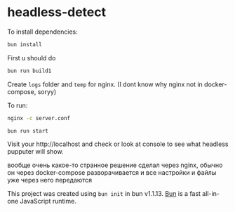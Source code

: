 # headless-detect

To install dependencies:
```bash
bun install
```

First u should do 
```bash
bun run build1
```
<!-- ```bash
bun run build2
``` -->

Create `logs` folder and `temp` for nginx. (I dont know why nginx not in docker-compose, soryy)

To run:
```bash
nginx -c server.conf
```

```bash
bun run start
```

Visit your http://localhost and check or look at console to see what headless pupputer will show.

вообще очень какое-то странное решение сделал через nginx, обычно он через docker-compose разворачивается и все настройки и файлы уже через него передаются


This project was created using `bun init` in bun v1.1.13. [Bun](https://bun.sh) is a fast all-in-one JavaScript runtime.

